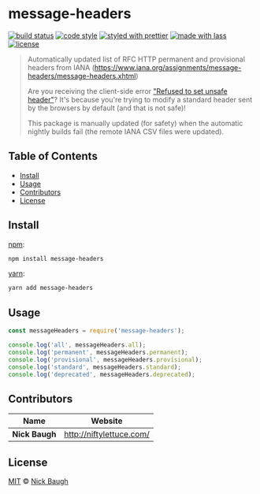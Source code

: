 # message-headers

[![build status](https://img.shields.io/travis/niftylettuce/message-headers.svg)](https://travis-ci.org/niftylettuce/message-headers)
[![code style](https://img.shields.io/badge/code_style-XO-5ed9c7.svg)](https://github.com/sindresorhus/xo)
[![styled with prettier](https://img.shields.io/badge/styled_with-prettier-ff69b4.svg)](https://github.com/prettier/prettier)
[![made with lass](https://img.shields.io/badge/made_with-lass-95CC28.svg)](https://lass.js.org)
[![license](https://img.shields.io/github/license/niftylettuce/message-headers.svg)](LICENSE)

> Automatically updated list of RFC HTTP permanent and provisional headers from IANA (<https://www.iana.org/assignments/message-headers/message-headers.xhtml>)
>
> Are you receiving the client-side error ["Refused to set unsafe header"](https://stackoverflow.com/questions/50364832/refused-to-set-unsafe-header-access-control-request-headers-angular-4/50366340)? It's because you're trying to modify a standard header sent by the browsers by default (and that is not safe)!
>
> This package is manually updated (for safety) when the automatic nightly builds fail (the remote IANA CSV files were updated).


## Table of Contents

* [Install](#install)
* [Usage](#usage)
* [Contributors](#contributors)
* [License](#license)


## Install

[npm][]:

```sh
npm install message-headers
```

[yarn][]:

```sh
yarn add message-headers
```


## Usage

```js
const messageHeaders = require('message-headers');

console.log('all', messageHeaders.all);
console.log('permanent', messageHeaders.permanent);
console.log('provisional', messageHeaders.provisional);
console.log('standard', messageHeaders.standard);
console.log('deprecated', messageHeaders.deprecated);
```


## Contributors

| Name           | Website                    |
| -------------- | -------------------------- |
| **Nick Baugh** | <http://niftylettuce.com/> |


## License

[MIT](LICENSE) © [Nick Baugh](http://niftylettuce.com/)


##

[npm]: https://www.npmjs.com/

[yarn]: https://yarnpkg.com/
